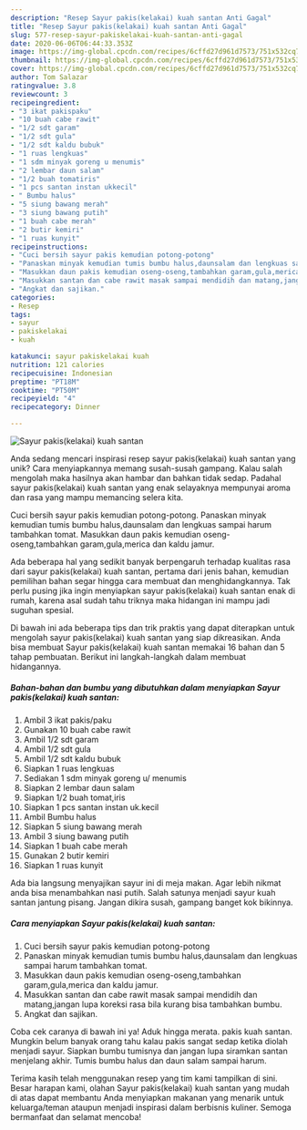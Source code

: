 ```yaml
---
description: "Resep Sayur pakis(kelakai) kuah santan Anti Gagal"
title: "Resep Sayur pakis(kelakai) kuah santan Anti Gagal"
slug: 577-resep-sayur-pakiskelakai-kuah-santan-anti-gagal
date: 2020-06-06T06:44:33.353Z
image: https://img-global.cpcdn.com/recipes/6cffd27d961d7573/751x532cq70/sayur-pakiskelakai-kuah-santan-foto-resep-utama.jpg
thumbnail: https://img-global.cpcdn.com/recipes/6cffd27d961d7573/751x532cq70/sayur-pakiskelakai-kuah-santan-foto-resep-utama.jpg
cover: https://img-global.cpcdn.com/recipes/6cffd27d961d7573/751x532cq70/sayur-pakiskelakai-kuah-santan-foto-resep-utama.jpg
author: Tom Salazar
ratingvalue: 3.8
reviewcount: 3
recipeingredient:
- "3 ikat pakispaku"
- "10 buah cabe rawit"
- "1/2 sdt garam"
- "1/2 sdt gula"
- "1/2 sdt kaldu bubuk"
- "1 ruas lengkuas"
- "1 sdm minyak goreng u menumis"
- "2 lembar daun salam"
- "1/2 buah tomatiris"
- "1 pcs santan instan ukkecil"
- " Bumbu halus"
- "5 siung bawang merah"
- "3 siung bawang putih"
- "1 buah cabe merah"
- "2 butir kemiri"
- "1 ruas kunyit"
recipeinstructions:
- "Cuci bersih sayur pakis kemudian potong-potong"
- "Panaskan minyak kemudian tumis bumbu halus,daunsalam dan lengkuas sampai harum tambahkan tomat."
- "Masukkan daun pakis kemudian oseng-oseng,tambahkan garam,gula,merica dan kaldu jamur."
- "Masukkan santan dan cabe rawit masak sampai mendidih dan matang,jangan lupa koreksi rasa bila kurang bisa tambahkan bumbu."
- "Angkat dan sajikan."
categories:
- Resep
tags:
- sayur
- pakiskelakai
- kuah

katakunci: sayur pakiskelakai kuah 
nutrition: 121 calories
recipecuisine: Indonesian
preptime: "PT18M"
cooktime: "PT50M"
recipeyield: "4"
recipecategory: Dinner

---
```



![Sayur pakis(kelakai) kuah santan](https://img-global.cpcdn.com/recipes/6cffd27d961d7573/751x532cq70/sayur-pakiskelakai-kuah-santan-foto-resep-utama.jpg)

Anda sedang mencari inspirasi resep sayur pakis(kelakai) kuah santan yang unik? Cara menyiapkannya memang susah-susah gampang. Kalau salah mengolah maka hasilnya akan hambar dan bahkan tidak sedap. Padahal sayur pakis(kelakai) kuah santan yang enak selayaknya mempunyai aroma dan rasa yang mampu memancing selera kita.

Cuci bersih sayur pakis kemudian potong-potong. Panaskan minyak kemudian tumis bumbu halus,daunsalam dan lengkuas sampai harum tambahkan tomat. Masukkan daun pakis kemudian oseng-oseng,tambahkan garam,gula,merica dan kaldu jamur.

Ada beberapa hal yang sedikit banyak berpengaruh terhadap kualitas rasa dari sayur pakis(kelakai) kuah santan, pertama dari jenis bahan, kemudian pemilihan bahan segar hingga cara membuat dan menghidangkannya. Tak perlu pusing jika ingin menyiapkan sayur pakis(kelakai) kuah santan enak di rumah, karena asal sudah tahu triknya maka hidangan ini mampu jadi suguhan spesial.


Di bawah ini ada beberapa tips dan trik praktis yang dapat diterapkan untuk mengolah sayur pakis(kelakai) kuah santan yang siap dikreasikan. Anda bisa membuat Sayur pakis(kelakai) kuah santan memakai 16 bahan dan 5 tahap pembuatan. Berikut ini langkah-langkah dalam membuat hidangannya.

<!--inarticleads1-->

##### Bahan-bahan dan bumbu yang dibutuhkan dalam menyiapkan Sayur pakis(kelakai) kuah santan:

1. Ambil 3 ikat pakis/paku
1. Gunakan 10 buah cabe rawit
1. Ambil 1/2 sdt garam
1. Ambil 1/2 sdt gula
1. Ambil 1/2 sdt kaldu bubuk
1. Siapkan 1 ruas lengkuas
1. Sediakan 1 sdm minyak goreng u/ menumis
1. Siapkan 2 lembar daun salam
1. Siapkan 1/2 buah tomat,iris
1. Siapkan 1 pcs santan instan uk.kecil
1. Ambil  Bumbu halus
1. Siapkan 5 siung bawang merah
1. Ambil 3 siung bawang putih
1. Siapkan 1 buah cabe merah
1. Gunakan 2 butir kemiri
1. Siapkan 1 ruas kunyit


Ada bia langsung menyajikan sayur ini di meja makan. Agar lebih nikmat anda bisa menambahkan nasi putih. Salah satunya menjadi sayur kuah santan jantung pisang. Jangan dikira susah, gampang banget kok bikinnya. 

<!--inarticleads2-->

##### Cara menyiapkan Sayur pakis(kelakai) kuah santan:

1. Cuci bersih sayur pakis kemudian potong-potong
1. Panaskan minyak kemudian tumis bumbu halus,daunsalam dan lengkuas sampai harum tambahkan tomat.
1. Masukkan daun pakis kemudian oseng-oseng,tambahkan garam,gula,merica dan kaldu jamur.
1. Masukkan santan dan cabe rawit masak sampai mendidih dan matang,jangan lupa koreksi rasa bila kurang bisa tambahkan bumbu.
1. Angkat dan sajikan.


Coba cek caranya di bawah ini ya! Aduk hingga merata. pakis kuah santan. Mungkin belum banyak orang tahu kalau pakis sangat sedap ketika diolah menjadi sayur. Siapkan bumbu tumisnya dan jangan lupa siramkan santan menjelang akhir. Tumis bumbu halus dan daun salam sampai harum. 

Terima kasih telah menggunakan resep yang tim kami tampilkan di sini. Besar harapan kami, olahan Sayur pakis(kelakai) kuah santan yang mudah di atas dapat membantu Anda menyiapkan makanan yang menarik untuk keluarga/teman ataupun menjadi inspirasi dalam berbisnis kuliner. Semoga bermanfaat dan selamat mencoba!
